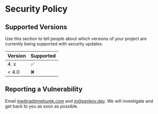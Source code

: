 # Security Policy

## Supported Versions

Use this section to tell people about which versions of your project are
currently being supported with security updates.

| Version | Supported          |
| ------- | ------------------ |
| 4.  x   | :white_check_mark: |
| < 4.0   | :x:                |

## Reporting a Vulnerability

Email me@radimrehurek.com and m@penkov.dev.
We will investigate and get back to you as soon as possible.
